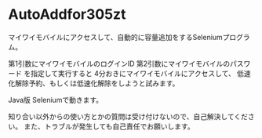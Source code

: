 # AutoAddfor305zt
マイワイモバイルにアクセスして、自動的に容量追加をするSeleniumプログラム。

第1引数にマイワイモバイルのログインID
第2引数にマイワイモバイルのパスワード
を指定して実行すると
4分おきにマイワイモバイルにアクセスして、
低速化解除予約、もしくは低速化解除をしようと試みます。

Java版 Seleniumで動きます。

知り合い以外からの使い方とかの質問は受け付けないので、自己解決してください。
また、トラブルが発生しても自己責任でお願いします。


